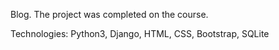Blog.
The project was completed on the course.

Technologies:
Python3, Django, HTML, CSS, Bootstrap,
SQLite
